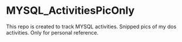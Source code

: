 # MYSQL_ActivitiesPicOnly
This repo is created to track MYSQL activities. Snipped pics of my dos activities.
Only for personal reference. 
